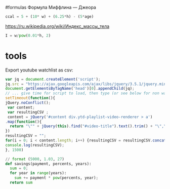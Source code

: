#formulas
Формула Миффлина — Джеора
```python
ccal = 5 + (10* w) + (6.25*h) - (5*age)
```
https://ru.wikipedia.org/wiki/Индекс_массы_тела
```python
I = w/pow(0.01*h, 2)
```

# tools

Export youtube watchlist as csv: 
```js
var jq = document.createElement('script');
jq.src = "https://ajax.googleapis.com/ajax/libs/jquery/3.5.1/jquery.min.js";
document.getElementsByTagName('head')[0].appendChild(jq);
// ... give time for script to load, then type (or see below for non wait option)
setTimeout(function(){
jQuery.noConflict();
 var content;
 var resultingCSV ;
 content = jQuery('#content div.ytd-playlist-video-renderer > a')
.map(function(){
  return "\"" + jQuery(this).find("#video-title").text().trim() + "\",\"\"," + "youtube.com" + jQuery(this).attr("href");
})
resultingCSV = "";
for(i = 0; i < content.length; i++) {resultingCSV = resultingCSV.concat(content[i] + "\r\n");}
console.log(resultingCSV);
}, 1500)


```



```python
// format (5000, 1.03, 27)
def savings(payment, percents, years):
  sum = 0;
  for year in range(years):
    sum += payment * pow(percents, year);
  return sum
```
